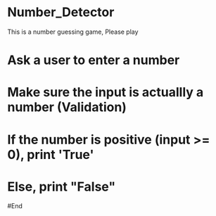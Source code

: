 # Number_Detector
This is a number guessing game, Please play
# Ask a user to enter a number
# Make sure the input is actuallly a number (Validation)
# If the number is positive (input >= 0), print 'True'
# Else, print "False"
#End
